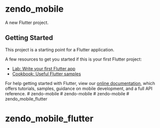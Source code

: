# zendo_mobile

A new Flutter project.

## Getting Started

This project is a starting point for a Flutter application.

A few resources to get you started if this is your first Flutter project:

- [Lab: Write your first Flutter app](https://flutter.dev/docs/get-started/codelab)
- [Cookbook: Useful Flutter samples](https://flutter.dev/docs/cookbook)

For help getting started with Flutter, view our
[online documentation](https://flutter.dev/docs), which offers tutorials,
samples, guidance on mobile development, and a full API reference.
#   z e n d o - m o b i l e  
 #   z e n d o - m o b i l e  
 #   z e n d o - m o b i l e  
 # zendo_mobile_flutter
# zendo_mobile_flutter
